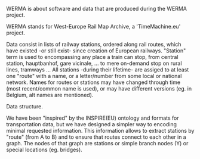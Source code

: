 WERMA is about software and data that are produced during the WERMA project.

WERMA stands for West-Europe Rail Map Archive, a 'TimeMachine.eu' project.

Data consist in lists of railway stations, ordered along rail routes, which have existed -or still exist- since creation of European railways.
"Station" term is used to encompassing any place a train can stop, from central station, hauptbanhof, gare vicinale, ... to mere on-demand stop on rural lines, tramways ...
All stations -during their lifetime- are assiged to at least one "route" with a name, or a letter/number from some local or national network.
Names for routes or stations may have changed through time (most recent/common name is used), or may have different versions (eg. in Belgium, alt names are mentioned).

Data structure.

We have been "inspired" by the INSPIRE(EU) ontology and formats for transportation data, but we have designed a simpler way to encoding minimal requested information.
This information allows to extract stations by "route" (from A to B) and to ensure that routes connect to each other in a graph.
The nodes of that graph are stations or simple branch nodes (Y) or special locations (eg. bridges).

